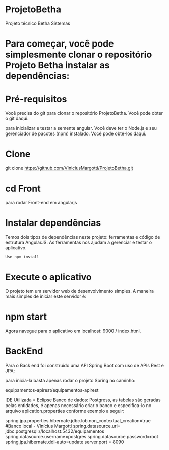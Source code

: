 # ProjetoBetha
 Projeto técnico Betha Sistemas
 
# Para começar, você pode simplesmente clonar o repositório Projeto Betha instalar as dependências:

# Pré-requisitos
Você precisa do git para clonar o repositório ProjetoBetha. Você pode obter o git daqui.

para inicializar e testar a semente angular. Você deve ter o Node.js e seu gerenciador de pacotes (npm) instalado. Você pode obtê-los daqui.

# Clone

git clone https://github.com/ViniciusMargotti/ProjetoBetha.git

# cd Front
para rodar Front-end em angularjs


# Instalar dependências
Temos dois tipos de dependências neste projeto: ferramentas e código de estrutura AngularJS. As ferramentas nos ajudam a gerenciar e testar o aplicativo.

	Use npm install


# Execute o aplicativo
O projeto tem um servidor web de desenvolvimento simples. A maneira mais simples de iniciar este servidor é:

# npm start
Agora navegue para o aplicativo em localhost: 9000 / index.html.

# BackEnd
Para o Back end foi construido uma API Spring Boot com uso de APIs Rest e JPA;

para inicia-la basta apenas rodar o projeto Spring no caminho: 

equipamentos-apirest/equipamentos-apirest

IDE Utilizada = Eclipse
Banco de dados: Postgress, as tabelas são geradas pelas entidades, é apenas necessário criar o banco e especifica-lo no arquivo
aplication.properties conforme exemplo a seguir:

spring.jpa.properties.hibernate.jdbc.lob.non_contextual_creation=true
#Banco local - Vinícius Margotti
spring.datasource.url= jdbc:postgresql://localhost:5432/equipamentos
spring.datasource.username=postgres
spring.datasource.password=root
spring.jpa.hibernate.ddl-auto=update
server.port = 8090
